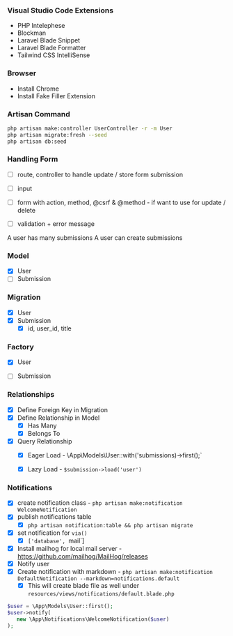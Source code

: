 

### Visual Studio Code Extensions

- PHP Intelephese
- Blockman
- Laravel Blade Snippet
- Laravel Blade Formatter
- Tailwind CSS IntelliSense

### Browser

- Install Chrome
- Install Fake Filler Extension

### Artisan Command

```bash
php artisan make:controller UserController -r -m User
php artisan migrate:fresh --seed
php artisan db:seed
```

### Handling Form

- [ ] route, controller to handle update / store form submission
- [ ] input
- [ ] form with action, method, @csrf & @method  - if want to use for update / delete
- [ ] validation + error message


A user has many submissions
A user can create submissions



### Model

 - [x] User
 - [ ] Submission

 ### Migration

 - [x] User
 - [x] Submission
    - [x] id, user_id, title

 ### Factory

- [x] User
- [ ] Submission


### Relationships

- [x] Define Foreign Key in Migration
- [x] Define Relationship in Model
   - [x] Has Many
   - [x] Belongs To
- [x] Query Relationship
   - [x] Eager Load - \App\Models\User::with('submissions)->first();`
   - [x] Lazy Load - `$submission->load('user')`


### Notifications

- [x] create notification class - `php artisan make:notification WelcomeNotification`
- [x] publish notifications table
   - [x] `php artisan notification:table && php artisan migrate`
- [x] set notification for `via()`
   - [x] `['database', `mail`]
- [x] Install mailhog for local mail server - https://github.com/mailhog/MailHog/releases
- [x] Notify user
- [x] Create notification with markdown - `php artisan make:notification DefaultNotification --markdown=notifications.default`
   - [x] This will create blade file as well under `resources/views/notifications/default.blade.php`

```php
$user = \App\Models\User::first();
$user->notify(
   new \App\Notifications\WelcomeNotification($user)
);
```
